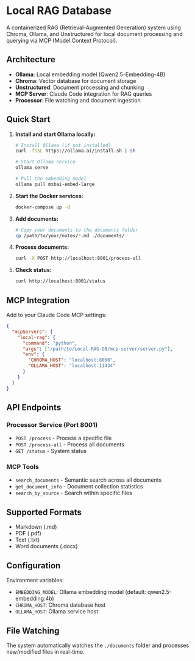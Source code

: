 # Local RAG Database

A containerized RAG (Retrieval-Augmented Generation) system using Chroma, Ollama, and Unstructured for local document processing and querying via MCP (Model Context Protocol).

## Architecture

- **Ollama**: Local embedding model (Qwen2.5-Embedding-4B)
- **Chroma**: Vector database for document storage
- **Unstructured**: Document processing and chunking
- **MCP Server**: Claude Code integration for RAG queries
- **Processor**: File watching and document ingestion

## Quick Start

1. **Install and start Ollama locally:**
   ```bash
   # Install Ollama (if not installed)
   curl -fsSL https://ollama.ai/install.sh | sh
   
   # Start Ollama service
   ollama serve
   
   # Pull the embedding model
   ollama pull mxbai-embed-large
   ```

2. **Start the Docker services:**
   ```bash
   docker-compose up -d
   ```

3. **Add documents:**
   ```bash
   # Copy your documents to the documents folder
   cp /path/to/your/notes/*.md ./documents/
   ```

4. **Process documents:**
   ```bash
   curl -X POST http://localhost:8001/process-all
   ```

5. **Check status:**
   ```bash
   curl http://localhost:8001/status
   ```

## MCP Integration

Add to your Claude Code MCP settings:

```json
{
  "mcpServers": {
    "local-rag": {
      "command": "python",
      "args": ["/path/to/Local-RAG-DB/mcp-server/server.py"],
      "env": {
        "CHROMA_HOST": "localhost:8000",
        "OLLAMA_HOST": "localhost:11434"
      }
    }
  }
}
```

## API Endpoints

### Processor Service (Port 8001)
- `POST /process` - Process a specific file
- `POST /process-all` - Process all documents
- `GET /status` - System status

### MCP Tools
- `search_documents` - Semantic search across all documents
- `get_document_info` - Document collection statistics
- `search_by_source` - Search within specific files

## Supported Formats

- Markdown (.md)
- PDF (.pdf)  
- Text (.txt)
- Word documents (.docx)

## Configuration

Environment variables:
- `EMBEDDING_MODEL`: Ollama embedding model (default: qwen2.5-embedding:4b)
- `CHROMA_HOST`: Chroma database host
- `OLLAMA_HOST`: Ollama service host

## File Watching

The system automatically watches the `./documents` folder and processes new/modified files in real-time.